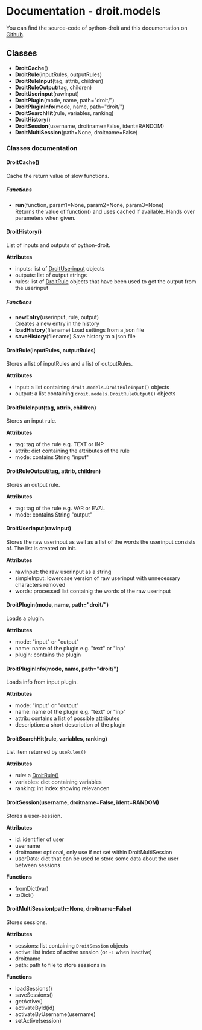 # Documentation - droit.models
You can find the source-code of python-droit and this documentation on [Github](https://github.com/jarinox/python-droit).


## Classes
- **DroitCache**()
- **DroitRule**(inputRules, outputRules)
- **DroitRuleInput**(tag, attrib, children)
- **DroitRuleOutput**(tag, children)
- **DroitUserinput**(rawInput)
- **DroitPlugin**(mode, name, path="droit/")
- **DroitPluginInfo**(mode, name, path="droit/")
- **DroitSearchHit**(rule, variables, ranking)
- **DroitHistory**()
- **DroitSession**(username, droitname=False, ident=RANDOM)
- **DroitMultiSession**(path=None, droitname=False)


### Classes documentation
#### DroitCache()
Cache the return value of slow functions.

##### Functions
- **run**(function, param1=None, param2=None, param3=None)  
  Returns the value of function() and uses cached if available. Hands over parameters when given.

#### DroitHistory()
List of inputs and outputs of python-droit.

**Attributes**
- inputs: list of [DroitUserinput](#droituserinputrawinput) objects
- outputs: list of output strings
- rules: list of [DroitRule](#droitruleinputrules-outputrules) objects that have been used to get the output from the userinput

##### Functions
- **newEntry**(userinput, rule, output)  
  Creates a new entry in the history
- **loadHistory**(filename)
  Load settings from a json file
- **saveHistory**(filename)
  Save history to a json file


#### DroitRule(inputRules, outputRules)
Stores a list of inputRules and a list of outputRules.

**Attributes**

- input: a list containing `droit.models.DroitRuleInput()` objects
- output: a list containing `droit.models.DroitRuleOutput()` objects

#### DroitRuleInput(tag, attrib, children)
Stores an input rule.

**Attributes**

- tag: tag of the rule e.g. TEXT or INP
- attrib: dict containing the attributes of the rule
- mode: contains String "input"

#### DroitRuleOutput(tag, attrib, children)
Stores an output rule.

**Attributes**

- tag: tag of the rule e.g. VAR or EVAL
- mode: contains String "output"

#### DroitUserinput(rawInput)
Stores the raw userinput as well as a list of the words the userinput consists of. The list is created on init.

**Attributes**

- rawInput: the raw userinput as a string
- simpleInput: lowercase version of raw userinput with unnecessary characters removed
- words: processed list containig the words of the raw userinput

#### DroitPlugin(mode, name, path="droit/")
Loads a plugin.

**Attributes**

- mode: "input" or "output"
- name: name of the plugin e.g. "text" or "inp"
- plugin: contains the plugin

#### DroitPluginInfo(mode, name, path="droit/")
Loads info from input plugin.

**Attributes**

- mode: "input" or "output"
- name: name of the plugin e.g. "text" or "inp"
- attrib: contains a list of possible attributes
- description: a short description of the plugin

#### DroitSearchHit(rule, variables, ranking)
List item returned by `useRules()`

**Attributes**

- rule: a [DroitRule()](#droitruleinputrules-outputrules)
- variables: dict containing variables
- ranking: int index showing relevancen

#### DroitSession(username, droitname=False, ident=RANDOM)
Stores a user-session.

**Attributes**
- id: identifier of user
- username
- droitname: optional, only use if not set within DroitMultiSession
- userData: dict that can be used to store some data about the user between sessions

**Functions**
- fromDict(var)
- toDict()

#### DroitMultiSession(path=None, droitname=False)
Stores sessions.

**Attributes**
- sessions: list containing `DroitSession` objects
- active: list index of active session (or `-1` when inactive)
- droitname
- path: path to file to store sessions in

**Functions**
- loadSessions()
- saveSessions()
- getActive()
- activateById(id)
- activateByUsername(username)
- setActive(session)